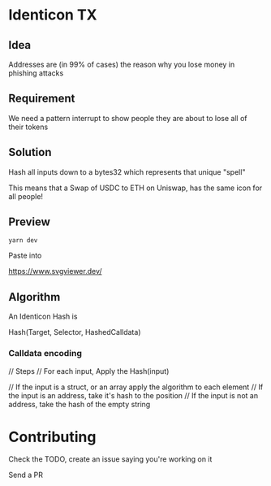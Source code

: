 # Identicon TX

## Idea

Addresses are (in 99% of cases) the reason why you lose money in phishing attacks

## Requirement

We need a pattern interrupt to show people they are about to lose all of their tokens

## Solution

Hash all inputs down to a bytes32 which represents that unique "spell"

This means that a Swap of USDC to ETH on Uniswap, has the same icon for all people!

## Preview

`yarn dev`

Paste into

https://www.svgviewer.dev/


## Algorithm

An Identicon Hash is

Hash(Target, Selector, HashedCalldata)


### Calldata encoding 

// Steps
// For each input, Apply the Hash(input)

// If the input is a struct, or an array apply the algorithm to each element
// If the input is an address, take it's hash to the position
// If the input is not an address, take the hash of the empty string

# Contributing

Check the TODO, create an issue saying you're working on it

Send a PR